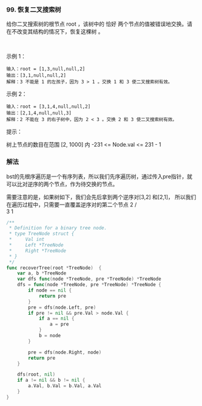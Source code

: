 ### 99. 恢复二叉搜索树
给你二叉搜索树的根节点 root ，该树中的 恰好 两个节点的值被错误地交换。请在不改变其结构的情况下，恢复这棵树 。

 

示例 1：

```
输入：root = [1,3,null,null,2]
输出：[3,1,null,null,2]
解释：3 不能是 1 的左孩子，因为 3 > 1 。交换 1 和 3 使二叉搜索树有效。
```
示例 2：

```
输入：root = [3,1,4,null,null,2]
输出：[2,1,4,null,null,3]
解释：2 不能在 3 的右子树中，因为 2 < 3 。交换 2 和 3 使二叉搜索树有效。
```

提示：

树上节点的数目在范围 [2, 1000] 内
-231 <= Node.val <= 231 - 1

### 解法
bst的先根序遍历是一个有序列表，所以我们先序遍历树，通过传入pre指针，就可以比对逆序的两个节点，作为待交换的节点。

需要注意的是，如果树如下，我们会先后拿到两个逆序对[3,2] 和[2,1]， 所以我们在遍历过程中，只需要一直覆盖逆序对的第二个节点
  2
 / \
3   1
```go
/**
 * Definition for a binary tree node.
 * type TreeNode struct {
 *     Val int
 *     Left *TreeNode
 *     Right *TreeNode
 * }
 */
func recoverTree(root *TreeNode)  {
    var a, b *TreeNode 
    var dfs func(node *TreeNode, pre *TreeNode) *TreeNode
    dfs = func(node *TreeNode, pre *TreeNode) *TreeNode {
        if node == nil {
            return pre
        }
        pre = dfs(node.Left, pre)
        if pre != nil && pre.Val > node.Val {
            if a == nil {
                a = pre
            }
            b = node 
        }

        pre = dfs(node.Right, node)
        return pre
    }

    dfs(root, nil)
    if a != nil && b != nil {
        a.Val, b.Val = b.Val, a.Val
    }
}
```